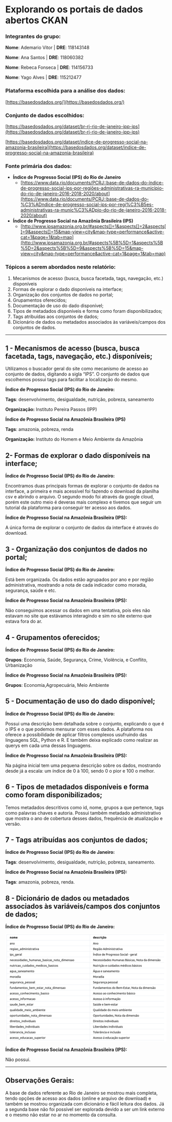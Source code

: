 # Explorando os portais de dados abertos CKAN

### Integrantes do grupo:

**Nome**: Ademario Vitor | **DRE**: 118143148

**Nome**: Ana Santos | **DRE**: 118060382

**Nome**: Rebeca Fonseca | **DRE**: 114156733

**Nome**: Yago Alves | **DRE**: 115212477

### Plataforma escolhida para a análise dos dados:

[https://basedosdados.org/](https://basedosdados.org/)

### Conjunto de dados escolhidos:

[https://basedosdados.org/dataset/br-rj-rio-de-janeiro-ipp-ips](https://basedosdados.org/dataset/br-rj-rio-de-janeiro-ipp-ips)

[https://basedosdados.org/dataset/indice-de-progresso-social-na-amazonia-brasileira](https://basedosdados.org/dataset/indice-de-progresso-social-na-amazonia-brasileira)

### Fonte primária dos dados:

- **Índice de Progresso Social (IPS) do Rio de Janeiro**
    - [https://www.data.rio/documents/PCRJ::base-de-dados-do-índice-de-progresso-social-ips-por-regiões-administrativas-ra-município-do-rio-de-janeiro-2016-2018-2020/about](https://www.data.rio/documents/PCRJ::base-de-dados-do-%C3%ADndice-de-progresso-social-ips-por-regi%C3%B5es-administrativas-ra-munic%C3%ADpio-do-rio-de-janeiro-2016-2018-2020/about)
- **Índice de Progresso Social na Amazônia Brasileira (IPS)**
    - [http://www.ipsamazonia.org.br/#aspects[]=1&aspects[]=2&aspects[]=9&aspects[]=15&map-view=city&map-type=performance&active-cat=1&page=1&tab=map](http://www.ipsamazonia.org.br/#aspects%5B%5D=1&aspects%5B%5D=2&aspects%5B%5D=9&aspects%5B%5D=15&map-view=city&map-type=performance&active-cat=1&page=1&tab=map)

### Tópicos a serem abordados neste relatório:

1. Mecanismos de acesso (busca, busca facetada, tags, navegação, etc.) disponíveis
2. Formas de explorar o dado disponíveis na interface;
3. Organização dos conjuntos de dados no portal;
4. Grupamentos oferecidos;
5. Documentação de uso do dado disponível;
6. Tipos de metadados disponíveis e forma como foram disponibilizados;
7. Tags atribuídas aos conjuntos de dados;
8. Dicionário de dados ou metadados associados às variáveis/campos dos conjuntos de dados.

---

## 1 - Mecanismos de acesso (busca, busca facetada, tags, navegação, etc.) disponíveis;

Utilizamos o buscador geral do site como mecanismo de acesso ao conjunto de dados, digitando a sigla “IPS”. O conjunto de dados que escolhemos possui tags para facilitar a localização do mesmo.

**Índice de Progresso Social (IPS) do Rio de Janeiro:**

**Tags**: desenvolvimento, desigualdade, nutrição, pobreza, saneamento

**Organização:** Instituto Pereira Passos (IPP)

**Índice de Progresso Social na Amazônia Brasileira (IPS)**

**Tags**: amazonia, pobreza, renda

**Organização:** Instituto do Homem e Meio Ambiente da Amazônia

## 2- Formas de explorar o dado disponíveis na interface;

**Índice de Progresso Social (IPS) do Rio de Janeiro:**

Encontramos duas principais formas de explorar o conjunto de dados na interface, a primeira e mais acessível foi fazendo o download da planilha csv e abrindo o arquivo. O segundo modo foi através da google cloud, porém este outro meio é deveras mais complexo e tivemos que seguir um tutorial da plataforma para conseguir ter acesso aos dados.

**Índice de Progresso Social na Amazônia Brasileira (IPS):**

A única forma de explorar o conjunto de dados da interface é através do download.

## 3 - Organização dos conjuntos de dados no portal;

**Índice de Progresso Social (IPS) do Rio de Janeiro:**

Está bem organizada. Os dados estão agrupados por ano e por região administrativa, mostrando a nota de cada indicador como moradia, segurança, saúde e etc.

**Índice de Progresso Social na Amazônia Brasileira (IPS):**

Não conseguimos acessar os dados em uma tentativa, pois eles não estavam no site que estávamos interagindo e sim no site externo que estava fora do ar.

## 4 - Grupamentos oferecidos;

**Índice de Progresso Social (IPS) do Rio de Janeiro:**

**Grupos**: Economia, Saúde, Segurança, Crime, Violência, e Conflito, Urbanização

**Índice de Progresso Social na Amazônia Brasileira (IPS):**

**Grupos**: Economia,Agropecuária, Meio Ambiente

## 5 - Documentação de uso do dado disponível;

**Índice de Progresso Social (IPS) do Rio de Janeiro:**

Possui uma descrição bem detalhada sobre o conjunto, explicando o que é o IPS e o que podemos mensurar com esses dados. A plataforma nos oferece a possibilidade de aplicar filtros complexos usufruindo das linguagens SQL, Python e R. E também deixa explicado como realizar as querys em cada uma dessas linguagens.

**Índice de Progresso Social na Amazônia Brasileira (IPS):**

Na página inicial tem uma pequena descrição sobre os dados, mostrando desde já a escala: um índice de 0 à 100, sendo 0 o pior e 100 o melhor.

## 6 - Tipos de metadados disponíveis e forma como foram disponibilizados;

Temos metadados descritivos como id, nome, grupos a que pertence, tags como palavras chaves e autoria. Possui também metadado administrativo que mostra o ano de cobertura desses dados, frequência de atualização e versão.

## 7 - Tags atribuídas aos conjuntos de dados;

**Índice de Progresso Social (IPS) do Rio de Janeiro:**

**Tags**: desenvolvimento, desigualdade, nutrição, pobreza, saneamento.

**Índice de Progresso Social na Amazônia Brasileira (IPS):**

**Tags**: amazonia, pobreza, renda.

## 8 - Dicionário de dados ou metadados associados às variáveis/campos dos conjuntos de dados;

**Índice de Progresso Social (IPS) do Rio de Janeiro:**

![Captura de Tela 2021-12-01 às 16.51.25.png](Explorando%20os%20portais%20de%20dados%20abertos%20CKAN%20672f8a3a12e440388e95cba838be259d/Captura_de_Tela_2021-12-01_as_16.51.25.png)

**Índice de Progresso Social na Amazônia Brasileira (IPS):**

Não possui.

---

## Observações Gerais:

A base de dados referente ao Rio de Janeiro se mostrou mais completa, tendo opções de acesso aos dados (online e arquivo de download) e também se mostrou organizada com dicionário e fácil leitura dos dados.
Já a segunda base não foi possível ser explorada devido a ser um link externo e o mesmo não estar no ar no momento da consulta.
